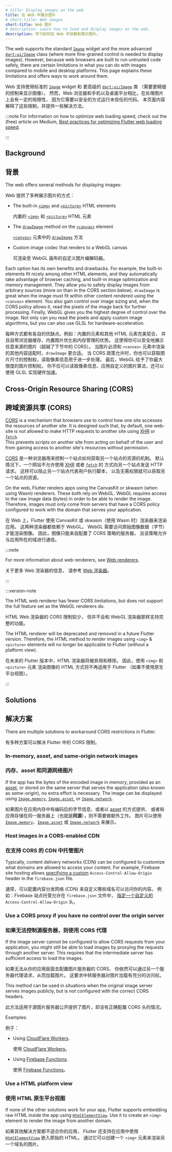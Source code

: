 ```yaml
---
# title: Display images on the web
title: 在 Web 中展示图片
# short-title: Web images
short-title: Web 图片
# description: Learn how to load and display images on the web.
description: 学习如何在 Web 中加载和展示图片。
---
```


The web supports the standard [`Image`][] widget and the more 
advanced [`dart:ui/Image`][] class (where more fine-grained control 
is needed to display images).
However, because web browsers are built to run untrusted code safely,
there are certain limitations in what you can do with images compared
to mobile and desktop platforms. This page explains these limitations
and offers ways to work around them.

Web 支持使用标准的 [`Image`][] widget 和
更高级的 [`dart:ui/Image`][] 类
（需要更精细的控制来显示图像）。
然而，Web 浏览器和手机以及桌面平台相比，在处理图片上会有一定的局限性，
因为它需要以安全的方式运行未信任的代码。
本页面内容解释了这些限制，并提供一些解决方法。

[`Image`]: {{site.api}}/flutter/widgets/Image-class.html
[`dart:ui/Image`]: {{site.api}}/flutter/dart-ui/Image-class.html

:::note
For information on how to optimize web loading speed,
check out the (free) article on Medium,
[Best practices for optimizing Flutter web loading speed][article].

[article]: {{site.flutter-medium}}/best-practices-for-optimizing-flutter-web-loading-speed-7cc0df14ce5c
:::

## Background

## 背景

The web offers several methods for displaying images:

Web 提供了多种展示图片的方式：

- The built-in [`<img>`][] and [`<picture>`][] HTML elements

  内置的 [`<img>`][] 和 [`<picture>`][] HTML 元素

- The [`drawImage`][] method on the [`<canvas>`][] element

  [`<canvas>`][] 元素中的 [`drawImage`][] 方法

- Custom image codec that renders to a WebGL canvas

  可渲染至 WebGL 画布的自定义图片编解码器。

Each option has its own benefits and drawbacks.
For example, the built-in elements fit nicely among
other HTML elements, and they automatically take
advantage of browser caching, and built-in image
optimization and memory management.
They allow you to safely display images from arbitrary sources
(more on than in the CORS section below).
`drawImage` is great when the image must fit within
other content rendered using the `<canvas>` element.
You also gain control over image sizing and,
when the CORS policy allows it, read the pixels
of the image back for further processing.
Finally, WebGL gives you the highest degree of
control over the image. Not only can you read the pixels and
apply custom image algorithms, but you can also use GLSL for
hardware-acceleration.

每种方式都有各自的优缺点。例如：内置的元素和其他 HTML 元素完美契合，
并且自带浏览器缓存、内置图片优化和内存管理的优势。
这使得你可以安全地展示任意来源的图片（超越了下节中的 CORS）。
当图片必须和 `<canvas>` 元素中渲染的其他内容适配时，`drawImage` 更合适。
当 CORS 政策允许时，你也可以获取图片尺寸的控制权，读取像素信息用于进一步处理。
最后，WebGL 给予了你最大限度的图片控制权。
你不仅可以读取像素信息、应用自定义的图片算法，还可以使用 GLSL 实现硬件加速。

[`<img>`]: https://developer.mozilla.org/docs/Web/HTML/Element/img
[`<picture>`]: https://developer.mozilla.org/docs/Web/HTML/Element/picture
[`drawImage`]: https://developer.mozilla.org/docs/Web/API/CanvasRenderingContext2D/drawImage
[`<canvas>`]: https://developer.mozilla.org/docs/Web/HTML/Element/canvas

## Cross-Origin Resource Sharing (CORS)

## 跨域资源共享 (CORS)

[CORS][] is a mechanism that browsers use to control how
one site accesses the resources of another site. It is
designed such that, by default, one web-site is not
allowed to make HTTP requests to another site using
[XHR][] or [`fetch`][].  
This prevents scripts on another site from acting on
behalf of the user and from gaining access to another
site's resources without permission.

[CORS][] 是一种浏览器用来控制一个站点如何获取另一个站点的资源的机制。
默认情况下，一个网站不允许使用 [XHR][] 或者 [`fetch`][] 的
方式向另一个站点发送 HTTP 请求。
这样可以阻止另一个站点代表用户执行脚本，
以及无需权限就可以获取另一个站点的资源。

On the web, Flutter renders apps using the CanvasKit
or skwasm (when using Wasm) renderers. These both rely
on WebGL. WebGL requires access to the raw image data
(bytes) in order to be able to render the image.
Therefore, images must only come from servers that
have a CORS policy configured to work with the domain
that serves your application.

在 Web 上，Flutter 使用 CanvasKit 或 
skwasm（使用 Wasm 时）渲染器来渲染应用。
这两种渲染器都依赖于 WebGL。
WebGL 需要访问原始图像数据（字节）才能渲染图像。
因此，图像只能来自配置了 CORS 策略的服务器，
且该策略允许与应用所在的域进行通信。

:::note

For more information about web renderers, see
[Web renderers][].

关于更多 Web 渲染器的信息，
请参考 [Web 渲染器][Web renderers]。

:::

:::version-note

The HTML web renderer has fewer CORS limitations, but does
not support the full feature set as the WebGL renderers do.

HTML Web 渲染器的 CORS 限制较少，
但并不会和 WebGL 渲染器那样支持完整的功能。

The HTML renderer will be deprecated and removed in a 
future Flutter version. Therefore, the HTML method to render
images using `<img>` & `<picture>` elements will no longer be
applicable to Flutter (without a platform view).

在未来的 Flutter 版本中，HTML 渲染器将被弃用和移除。
因此，使用 `<img>` 和 `<picture>` 元素
渲染图像的 HTML 方式将不再适用于 Flutter
（如果不使用原生平台视图）。

:::

[CORS]: https://developer.mozilla.org/docs/Web/HTTP/CORS
[XHR]: https://developer.mozilla.org/docs/Web/API/XMLHttpRequest
[`fetch`]: https://developer.mozilla.org/docs/Web/API/Fetch_API/Using_Fetch
[Web renderers]: /platform-integration/web/renderers

## Solutions

## 解决方案

There are multiple solutions to workaround CORS restrictions
in Flutter.

有多种方案可以解决 Flutter 中的 CORS 限制。

### In-memory, asset, and same-origin network images

### 内存、asset 和同源网络图片

If the app has the bytes of the encoded image in memory,
provided as an [asset][], or stored on the
same server that serves the application
(also known as _same-origin_), no extra effort is necessary.
The image can be displayed using
[`Image.memory`][], [`Image.asset`][], or [`Image.network`][].

如果图片在应用内存中有编码后的字节信息、或者以 [asset][] 的方式提供、
或者和应用存储在同一服务器上（也就是**同源**），则不需要做额外工作。
图片可以使用 
[`Image.memory`][]、[`Image.asset`][] 或 [`Image.network`][] 来展示。

[asset]: /ui/assets/assets-and-images
[`Image.memory`]: {{site.api}}/flutter/widgets/Image/Image.memory.html
[`Image.asset`]: {{site.api}}/flutter/widgets/Image/Image.asset.html
[`Image.network`]: {{site.api}}/flutter/widgets/Image/Image.network.html

### Host images in a CORS-enabled CDN

### 在支持 CORS 的 CDN 中托管图片

Typically, content delivery networks (CDN)
can be configured to customize what domains
are allowed to access your content.
For example, Firebase site hosting allows
[specifying a custom][custom-header] `Access-Control-Allow-Origin`
header in the `firebase.json` file.

通常，可以配置内容分发网络 (CDN) 来自定义哪些域名可以访问你的内容。
例如：Firebase 站点托管允许在 `firebase.json` 文件中，
[指定一个自定义的][custom-header] `Access-Control-Allow-Origin` 头。

[custom-header]: {{site.firebase}}/docs/hosting/full-config#headers

### Use a CORS proxy if you have no control over the origin server

### 如果无法控制源服务器，则使用 CORS 代理

If the image server cannot be configured to allow CORS
requests from your application,
you might still be able to load images by proxying
the requests through another server. This requires that the
intermediate server has sufficient access to load the images.

如果无法从你的应用层面去配置图片服务器的 CORS，
你依然可以通过另一个服务器代理请求，从而加载图片。
这要求中转服务器对图片加载有充分的访问权。

This method can be used in situations when the original
image server serves images publicly,
but is not configured with the correct CORS headers.

此方法适用于源图片服务器公开提供了图片，却没有正确配置 CORS 头的情况。

Examples:

例子：

* Using [CloudFlare Workers][].

  使用 [CloudFlare Workers][]。
  
* Using [Firebase Functions][].

  使用 [Firebase Functions][]。

[CloudFlare Workers]: https://developers.cloudflare.com/workers/examples/cors-header-proxy
[Firebase Functions]: {{site.github}}/7kfpun/cors-proxy

### Use a HTML platform view

### 使用 HTML 原生平台视图

If none of the other solutions work for your app, Flutter
supports embedding raw HTML inside the app using
[`HtmlElementView`][].  Use it to create an `<img>`
element to render the image from another domain.

如果其他解决方案都不适合你的应用，
Flutter 还支持在应用中使用 [`HtmlElementView`][] 嵌入原始的 HTML。
通过它可以创建一个 `<img>` 元素来渲染另一个域名的图片。

[`HtmlElementView`]: {{site.api}}/flutter/widgets/HtmlElementView-class.html
